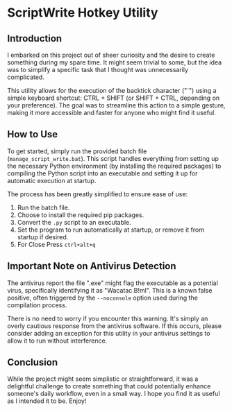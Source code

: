 # ScriptWrite Hotkey Utility

## Introduction

I embarked on this project out of sheer curiosity and the desire to create something during my spare time. It might seem trivial to some, but the idea was to simplify a specific task that I thought was unnecessarily complicated. 

This utility allows for the execution of the backtick character ("`") using a simple keyboard shortcut: CTRL + SHIFT (or SHIFT + CTRL, depending on your preference). The goal was to streamline this action to a simple gesture, making it more accessible and faster for anyone who might find it useful.

## How to Use

To get started, simply run the provided batch file (`manage_script_write.bat`). This script handles everything from setting up the necessary Python environment (by installing the required packages) to compiling the Python script into an executable and setting it up for automatic execution at startup.

The process has been greatly simplified to ensure ease of use:
1. Run the batch file.
2. Choose to install the required pip packages.
3. Convert the `.py` script to an executable.
4. Set the program to run automatically at startup, or remove it from startup if desired.
5. For Close Press `ctrl+alt+q`

## Important Note on Antivirus Detection

The antivirus report the file ".exe" might flag the executable as a potential virus, specifically identifying it as "Wacatac.B!ml". This is a known false positive, often triggered by the `--noconsole` option used during the compilation process. 

There is no need to worry if you encounter this warning. It's simply an overly cautious response from the antivirus software. If this occurs, please consider adding an exception for this utility in your antivirus settings to allow it to run without interference.

## Conclusion

While the project might seem simplistic or straightforward, it was a delightful challenge to create something that could potentially enhance someone's daily workflow, even in a small way. I hope you find it as useful as I intended it to be. Enjoy!
